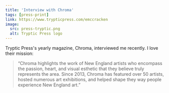 ```yaml
---
title: 'Interview with Chroma'
tags: [press-print]
link: https://www.trypticpress.com/emccracken
image:
  src: press-tryptic.png
  alt: Tryptic Press logo
---
```


Tryptic Press's yearly magazine, Chroma, interviewed me recently. I love their mission:

> &ldquo;Chroma highlights the work of New England artists who encompass the passion, heart, and visual esthetic that they believe truly represents the area. Since 2013, Chroma has featured over 50 artists, hosted numerous art exhibitions, and helped shape they way people experience New England art.&rdquo;